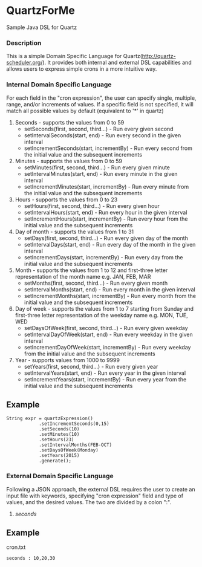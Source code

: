 QuartzForMe
===========

Sample Java DSL for Quartz

### Description

This is a simple Domain Specific Language for Quartz(http://quartz-scheduler.org/). It provides both internal and external DSL capabilities and allows users to express simple crons in a more intuitive way. 

### Internal Domain Specific Language 

For each field in the "cron expression", the user can specify single, multiple, range, and/or increments of values. If a specific field is not specified, it will match all possible values by default (equivalent to '*' in quartz)

1. Seconds - supports the values from 0 to 59
	* setSeconds(first, second, third...) 		- Run every given second
	* setIntervalSeconds(start, end)			- Run every second in the given interval
	* setIncrementSeconds(start, incrementBy)  	- Run every second from the initial value and the subsequent increments
2. Minutes - supports the values from 0 to 59 
	* setMinutes(first, second, third...)  		- Run every given minute
	* setIntervalMinutes(start, end)  			- Run every minute in the given interval
	* setIncrementMinutes(start, incrementBy)   - Run every minute from the initial value and the subsequent increments
3. Hours - supports the values from 0 to 23
	* setHours(first, second, third...)  		- Run every given hour
	* setIntervalHours(start, end)  			- Run every hour in the given interval
	* setIncrementHours(start, incrementBy)  	- Run every hour from the initial value and the subsequent increments 
4. Day of month - supports the values from 1 to 31
	* setDays(first, second, third...)  		- Run every given day of the month
	* setIntervalDays(start, end)  				- Run every day of the month in the given interval
	* setIncrementDays(start, incrementBy)  	- Run every day from the initial value and the subsequent increments
5. Month - supports the values from 1 to 12 and first-three letter representation of the month name e.g. JAN, FEB, MAR
	* setMonths(first, second, third...)  		- Run every given month
	* setIntervalMonths(start, end)  			- Run every month in the given interval
	* setIncrementMonths(start, incrementBy)  	- Run every month from the initial value and the subsequent increments
6. Day of week - supports the values from 1 to 7 starting from Sunday and first-three letter representation of the weekday name e.g. MON, TUE, WED
	* setDaysOfWeek(first, second, third...)  	- Run every given weekday
	* setIntervalDayOfWeek(start, end)  		- Run every weekday in the given interval
	* setIncrementDayOfWeek(start, incrementBy) - Run every weekday from the initial value and the subsequent increments
7. Year - supports values from 1000 to 9999
	* setYears(first, second, third...)  		- Run every given year
	* setIntervalYears(start, end)  			- Run every year in the given interval
	* setIncrementYears(start, incrementBy)     - Run every year from the initial value and the subsequent increments

## Example

	String expr = quartzExpression()  	
				.setIncrementSeconds(0,15)  
				.setSeconds(10)  
				.setMinutes(10)  
				.setHours(23)  
				.setIntervalMonths(FEB-OCT)  
				.setDaysOfWeek(Monday)  
				.setYears(2015)  
				.generate();  



### External Domain Specific Language

Following a JSON approach, the external DSL requires the user to create an input file with keywords, specifying "cron expression" field and type of values, and the desired values. The two are divided by a colon ":".

1. *seconds*

## Example

cron.txt



	seconds : 10,20,30
